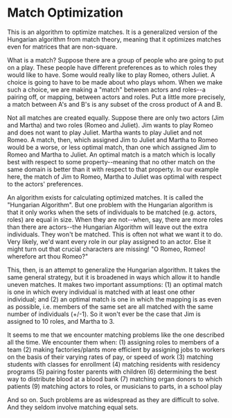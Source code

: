 # Match Optimization

This is an algorithm to optimize matches. It is a generalized version of the Hungarian algorithm from match theory, meaning that it optimizes matches even for matrices that are non-square.

What is a match? Suppose there are a group of people who are going to put on a play. These people have different preferences as to which roles they would like to have. Some would really like to play Romeo, others Juliet. A choice is going to have to be made about who plays whom. When we make such a choice, we are making a "match" between actors and roles--a pairing off, or mapping, between actors and roles. Put a little more precisely, a match between A's and B's is any subset of the cross product of A and B.

Not all matches are created equally. Suppose there are only two actors (Jim and Martha) and two roles (Romeo and Juliet). Jim wants to play Romeo and does not want to play Juliet. Martha wants to play Juliet and not Romeo. A match, then, which assigned Jim to Juliet and Martha to Romeo would be a worse, or less optimal match, than one which assigned Jim to Romeo and Martha to Juliet. An optimal match is a match which is locally best with respect to some property--meaning that no other match on the same domain is better than it with respect to that property. In our example here, the match of Jim to Romeo, Martha to Juliet was optimal with respect to the actors' preferences.

An algorithm exists for calculating optimized matches. It is called the "Hungarian Algorithm". But one problem with the Hungarian algorithm is that it only works when the sets of individuals to be matched (e.g. actors, roles) are equal in size. When they are not--when, say, there are more roles than there are actors--the Hungarian Algorithm will leave out the extra individuals. They won't be matched. This is often not what we want it to do. Very likely, we'd want every role in our play assigned to an actor. Else it might turn out that crucial characters are missing! "O Romeo, Romeo! wherefore art thou Romeo?"

This, then, is an attempt to generalize the Hungarian algorithm. It takes the same general strategy, but it is broadened in ways which allow it to handle uneven matches. It makes two important assumptions: (1) an optimal match is one in which every individual is matched with at least one other individual; and (2) an optimal match is one in which the mapping is as even as possible, i.e. members of the same set are all matched with the same number of individuals (+/-1). So it won't ever be the case that Jim is assigned to 10 roles, and Martha to 3.

It seems to me that we encounter matching problems like the one described all the time. We encounter them when:
(1) assigning roles to members of a team
(2) making factories/plants more efficient by assigning jobs to workers on the basis of their varying rates of pay, or speed of work
(3) matching students with classes for enrollment
(4) matching residents with residency programs
(5) pairing foster parents with children
(6) determining the best way to distribute blood at a blood bank
(7) matching organ donors to which patients
(9) matching actors to roles, or musicians to parts, in a school play

And so on. Such problems are as widespread as they are difficult to solve. And they seldom involve matching equal sets.